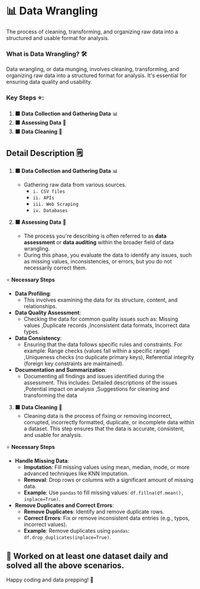 # 📊 Data Wrangling
The process of cleaning, transforming, and organizing raw data into a structured and usable format for analysis.

### What is Data Wrangling? 🛠️
Data wrangling, or data munging, involves cleaning, transforming, and organizing raw data into a structured format for analysis. It's essential for ensuring data quality and usability.

### Key Steps ⭐️:
1. **🟪 Data Collection and Gathering Data** 📊
2. **🟪 Assessing Data** 🔄
3. **🟪 Data Cleaning** 🧼

## Detail Description 🗒️
1. **🟪 Data Collection and Gathering Data** 📊
   - Gathering raw data from various sources.
     - `i. CSV files`
     - `ii. APIs`
     - `iii. Web Scraping`
     - `iv. Databases ` 

2. **🟪 Assessing Data** 🔄
    - The process you're describing is often referred to as **data assessment** or **data auditing** within the broader field of data wrangling. 
    - During this phase, you evaluate the data to identify any issues, such as missing values, inconsistencies, or errors, but you do not necessarily correct them.

⭐️ **Necessary Steps**
- **Data Profiling**:
   - This involves examining the data for its structure, content, and relationships.
- **Data Quality Assessment**:
   - Checking the data for common quality issues such as: Missing values ,Duplicate records ,Inconsistent data formats, Incorrect data types.
- **Data Consistency**:
   - Ensuring that the data follows specific rules and constraints. For example: Range checks (values fall within a specific range) ,Uniqueness checks (no duplicate primary keys), Referential integrity (foreign key constraints are maintained).
- **Documentation and Summarization**:
   - Documenting all findings and issues identified during the assessment. This includes: Detailed descriptions of the issues ,Potential impact on analysis ,Suggestions for cleaning and transforming the data
  
        
3. **🟪 Data Cleaning** 🧼
   - Cleaning data is the process of fixing or removing incorrect, corrupted, incorrectly formatted, duplicate, or incomplete data within a dataset. This step ensures that the data is accurate, consistent, and usable for analysis.

⭐️ **Necessary Steps**
- **Handle Missing Data**:
  - **Imputation**: Fill missing values using mean, median, mode, or more advanced techniques like KNN imputation.
  - **Removal**: Drop rows or columns with a significant amount of missing data.
  - **Example**: Use `pandas` to fill missing values: `df.fillna(df.mean(), inplace=True)`.
- **Remove Duplicates and Correct Errors**:
  - **Remove Duplicates**: Identify and remove duplicate rows.
  - **Correct Errors**: Fix or remove inconsistent data entries (e.g., typos, incorrect values).
  - **Example**: Remove duplicates using `pandas`: `df.drop_duplicates(inplace=True)`.

## 📅 Worked on at least one dataset daily and solved all the above scenarios.
Happy coding and data prepping! 🚀
